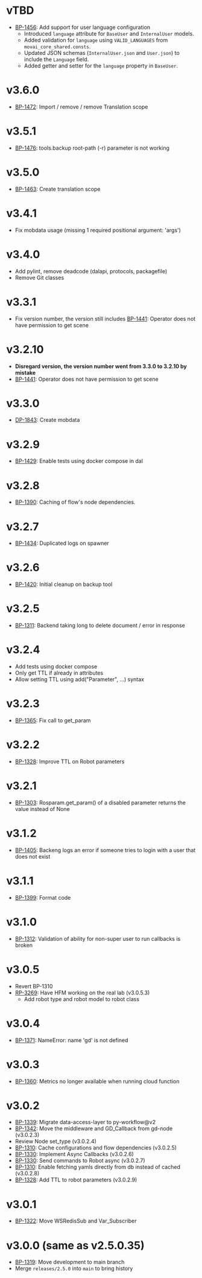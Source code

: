 # vTBD
- [BP-1456](https://movai.atlassian.net/browse/BP-1456): Add support for user language configuration
  - Introduced `language` attribute for `BaseUser` and `InternalUser` models.
  - Added validation for `language` using `VALID_LANGUAGES` from `movai_core_shared.consts`.
  - Updated JSON schemas (`InternalUser.json` and `User.json`) to include the `Language` field.
  - Added getter and setter for the `language` property in `BaseUser`.

# v3.6.0
- [BP-1472](https://movai.atlassian.net/browse/BP-1472): Import / remove / remove Translation scope

# v3.5.1
- [BP-1476](https://movai.atlassian.net/browse/BP-1476): tools.backup root-path (-r) parameter is not working

# v3.5.0
- [BP-1463](https://movai.atlassian.net/browse/BP-1463): Create translation scope

# v3.4.1
- Fix mobdata usage (missing 1 required positional argument: 'args')

# v3.4.0
- Add pylint, remove deadcode (dalapi, protocols, packagefile)
- Remove Git classes

# v3.3.1
- Fix version number, the version still includes [BP-1441](https://movai.atlassian.net/browse/BP-1441): Operator does not have permission to get scene

# v3.2.10
- **Disregard version, the version number went from 3.3.0 to 3.2.10 by mistake**
- [BP-1441](https://movai.atlassian.net/browse/BP-1441): Operator does not have permission to get scene

# v3.3.0
- [DP-1843](https://movai.atlassian.net/browse/DP-1843): Create mobdata

# v3.2.9
- [BP-1429](https://movai.atlassian.net/browse/BP-1429): Enable tests using docker compose in dal

# v3.2.8
- [BP-1390](https://movai.atlassian.net/browse/BP-1434): Caching of flow's node dependencies.

# v3.2.7
- [BP-1434](https://movai.atlassian.net/browse/BP-1434): Duplicated logs on spawner

# v3.2.6
- [BP-1420](https://movai.atlassian.net/browse/BP-1420): Initial cleanup on backup tool

# v3.2.5
- [BP-1311](https://movai.atlassian.net/browse/BP-1311): Backend taking long to delete document / error in response

# v3.2.4
- Add tests using docker compose
- Only get TTL if already in attributes
- Allow setting TTL using add("Parameter", ...) syntax

# v3.2.3
- [BP-1365](https://movai.atlassian.net/browse/BP-1365): Fix call to get_param

# v3.2.2
- [BP-1328](https://movai.atlassian.net/browse/BP-1328): Improve TTL on Robot parameters

# v3.2.1
- [BP-1303](https://movai.atlassian.net/browse/BP-1303): Rosparam.get_param() of a disabled parameter returns the value instead of None

# v3.1.2
- [BP-1405](https://movai.atlassian.net/browse/BP-1405): Backeng logs an error if someone tries to login with a user that does not exist

# v3.1.1
- [BP-1399](https://movai.atlassian.net/browse/BP-1399): Format code

# v3.1.0
- [BP-1312](https://movai.atlassian.net/browse/BP-1312): Validation of ability for non-super user to run callbacks is broken

# v3.0.5
- Revert BP-1310
- [RP-3269](https://movai.atlassian.net/browse/RP-3269): Have HFM working on the real lab (v3.0.5.3)
  - Add robot type and robot model to robot class

# v3.0.4
- [BP-1371](https://movai.atlassian.net/browse/BP-1371): NameError: name 'gd' is not defined

# v3.0.3
- [BP-1360](https://movai.atlassian.net/browse/BP-1360): Metrics no longer available when running cloud function

# v3.0.2
- [BP-1339](https://movai.atlassian.net/browse/BP-1339): Migrate data-access-layer to py-workflow@v2
- [BP-1342](https://movai.atlassian.net/browse/BP-1342): Move the middleware and GD_Callback from gd-node (v3.0.2.3)
- Review Node set_type (v3.0.2.4)
- [BP-1310](https://movai.atlassian.net/browse/BP-1310): Cache configurations and flow dependencies (v3.0.2.5)
- [BP-1330](https://movai.atlassian.net/browse/BP-1330): Implement Async Callbacks (v3.0.2.6)
- [BP-1330](https://movai.atlassian.net/browse/BP-1330): Send commands to Robot async (v3.0.2.7)
- [BP-1310](https://movai.atlassian.net/browse/BP-1310): Enable fetching yamls directly from db instead of cached (v3.0.2.8)
- [BP-1328](https://movai.atlassian.net/browse/BP-1328): Add TTL to robot parameters (v3.0.2.9)

# v3.0.1
- [BP-1322](https://movai.atlassian.net/browse/BP-1322): Move WSRedisSub and Var_Subscriber

# v3.0.0 (same as v2.5.0.35)
- [BP-1319](https://movai.atlassian.net/browse/BP-1319): Move development to main branch
- Merge `releases/2.5.0` into `main` to bring history
